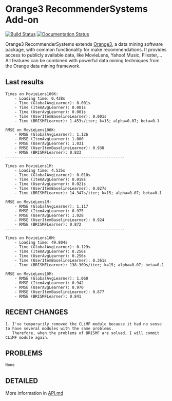 Orange3 RecommenderSystems Add-on
=================================

[![Build Status](https://travis-ci.org/salvacarrion/orange3-recommendersystems.svg?branch=master)](https://travis-ci.org/salvacarrion/orange3-recommendersystems)
[![Documentation Status](https://readthedocs.org/projects/orange3-recommendersystems/badge/?version=latest)](http://orange3-recommendersystems.readthedocs.io/en/latest/?badge=latest)
                
Orange3 RecommenderSystems extends [Orange3](http://orange.biolab.si), a data mining software
package, with common functionality for make recommendations. It provides access
to publicly available data, like MovieLens, Yahoo! Music, Flixster,... All features can be combined with powerful data mining techniques
from the Orange data mining framework.

Last results
------------

    Times on MovieLens100K:
        - Loading time: 0.428s
        - Time (GlobalAvgLearner): 0.001s
        - Time (ItemAvgLearner): 0.001s
        - Time (UserAvgLearner): 0.001s
        - Time (UserItemBaselineLearner): 0.001s
        - Time (BRISMFLearner): 1.453s/iter; k=15; alpha=0.07; beta=0.1
    
    RMSE on MovieLens100K:
        - RMSE (GlobalAvgLearner): 1.126
        - RMSE (ItemAvgLearner): 1.000
        - RMSE (UserAvgLearner): 1.031
        - RMSE (UserItemBaselineLearner): 0.938
        - RMSE (BRISMFLearner): 0.823
    ----------------------------------------------------
    
    Times on MovieLens1M:
        - Loading time: 4.535s
        - Time (GlobalAvgLearner): 0.010s
        - Time (ItemAvgLearner): 0.018s
        - Time (UserAvgLearner): 0.021s
        - Time (UserItemBaselineLearner): 0.027s
        - Time (BRISMFLearner): 14.347s/iter; k=15; alpha=0.07; beta=0.1
        
    RMSE on MovieLens1M:
        - RMSE (GlobalAvgLearner): 1.117
        - RMSE (ItemAvgLearner): 0.975
        - RMSE (UserAvgLearner): 1.028
        - RMSE (UserItemBaselineLearner): 0.924
        - RMSE (BRISMFLearner): 0.872
    ----------------------------------------------------
    
    Times on MovieLens10M:
        - Loading time: 49.804s
        - Time (GlobalAvgLearner): 0.129s
        - Time (ItemAvgLearner): 0.256s
        - Time (UserAvgLearner): 0.256s
        - Time (UserItemBaselineLearner): 0.361s
        - Time (BRISMFLearner): 138.309s/iter; k=15; alpha=0.07; beta=0.1
        
    RMSE on MovieLens10M:
        - RMSE (GlobalAvgLearner): 1.060
        - RMSE (ItemAvgLearner): 0.942
        - RMSE (UserAvgLearner): 0.970
        - RMSE (UserItemBaselineLearner): 0.877
        - RMSE (BRISMFLearner): 0.841
        
        
RECENT CHANGES
--------------

    1. I've temporarily removed the CLiMF module because it had no sense to have several modules with the same problems.
       Therefore, when the problems of BRISMF are solved, I will commit CLiMF module again.


PROBLEMS 
--------
    None

DETAILED
--------

More information in [API.md](https://github.com/salvacarrion/orange3-recommendersystems/blob/master/api.md)

